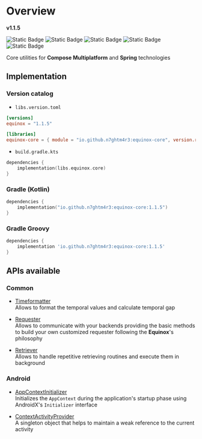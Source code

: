 # Overview

**v1.1.5**

![Static Badge](https://img.shields.io/badge/android-4280511051?link=https%3A%2F%2Fplay.google.com%2Fstore%2Fapps%2Fdetails%3Fid%3Dcom.tecknobit.ametista)
![Static Badge](https://img.shields.io/badge/ios-445E91?link=https%3A%2F%2Fimg.shields.io%2Fbadge%2Fandroid-4280511051)
![Static Badge](https://img.shields.io/badge/desktop-006874?link=https%3A%2F%2Fimg.shields.io%2Fbadge%2Fandroid-4280511051)
![Static Badge](https://img.shields.io/badge/wasmjs-834C74?link=https%3A%2F%2Fimg.shields.io%2Fbadge%2Fandroid-4280511051)
![Static Badge](https://img.shields.io/badge/backend-7d7d7d?link=https%3A%2F%2Fimg.shields.io%2Fbadge%2Fandroid-4280511051)

Core utilities for **Compose Multiplatform** and **Spring** technologies

## Implementation

### Version catalog

- `libs.version.toml`

```toml
[versions]
equinox = "1.1.5"

[libraries]
equinox-core = { module = "io.github.n7ghtm4r3:equinox-core", version.ref = "equinox" }
```

- `build.gradle.kts`

```kotlin
dependencies {
    implementation(libs.equinox.core)
}
```

### Gradle (Kotlin)

```kotlin
dependencies {
    implementation("io.github.n7ghtm4r3:equinox-core:1.1.5")
}
```

### Gradle Groovy

```groovy
dependencies {
    implementation 'io.github.n7ghtm4r3:equinox-core:1.1.5'
}
```

## APIs available

### Common

- [Timeformatter](APIs/common/Timeformatter.md)  
  Allows to format the temporal values and calculate temporal gap

- [Requester](APIs/common/Requester.md)  
  Allows to communicate with your backends providing the basic methods to build
  your own customized requester following the **Equinox**'s philosophy

- [Retriever](APIs/common/Retriever.md)  
  Allows to handle repetitive retrieving routines and execute them in background

### Android

- [AppContextInitializer](APIs/android/AppContextInitializer.md)  
  Initializes the `AppContext` during the application's startup phase using AndroidX's `Initializer` interface

- [ContextActivityProvider](APIs/android/ContextActivityProvider.md)  
  A singleton object that helps to maintain a weak reference to the current activity
